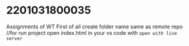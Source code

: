 # 2201031800035
Assignments of WT
First of all create folder name same as remote repo
<br>
//for run project open index.html in your vs code with `open with live server`

